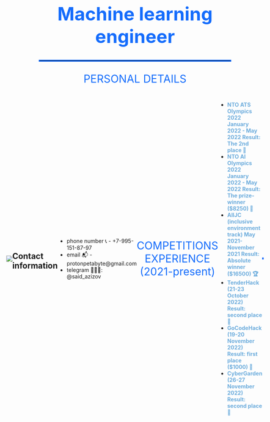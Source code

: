 <h1 style="font-size: 48px; text-align: center; color: rgb(20,108,252);">
Machine learning engineer
</h1>

<hr style="border: 2px solid rgb(20,108,252);">
<p style="text-align:center; font-size:28px; color: rgb(20,108,252);">
    PERSONAL DETAILS
</p>

<div style="align-items: center; display: flex; justify-content: center;">
<img src="https://github-readme-stats.vercel.app/api/top-langs/?username=proton-bit&theme=transparent&hide_border=true" />
<br>
<br>
<h2>Contact information</h2>
<ul>
    <li>phone number 📞 - +7-995-151-87-97</li>
    <li>email 📬 - protonpetabyte@gmail.com</li>
    <li>telegram 👨🏻‍💻: @said_azizov</li>
</ul>
    

<p style="text-align:center; font-size:28px; color: rgb(20,108,252);">
    COMPETITIONS EXPERIENCE (2021-present)
</p>

<ul>
    <li>
        <b style="color: rgb(108,172,220);">
            NTO ATS Olympics 2022 January 2022 - May 2022 Result: The 2nd place 🥈
        </b>
    </li>
    <li>
        <b style="color: rgb(108,172,220);">
            NTO AI Olympics 2022 January 2022 - May 2022 Result: The prize-winner ($8250) 🏅
        </b>
    </li>
    <li>
        <b style="color: rgb(108,172,220);">
            AIIJC (inclusive environment track) May 2021- November 2021 Result: Absolute winner ($16500) 🏆
        </b>
    </li>
    <li>
        <b style="color: rgb(108,172,220);">
           TenderHack (21-23 October 2022) Result: second place 🥈
        </b>
    </li>
    <li>
        <b style="color: rgb(108,172,220);">
           GoCodeHack (19-20 November 2022) Result: first place ($1000) 🥇
        </b>
    </li>
    <li>
        <b style="color: rgb(108,172,220);">
           CyberGarden (26-27 November 2022) Result: second place 🥈
        </b>
    </li>
</ul>
<hr style="border: 2px solid rgb(20,108,252);">
